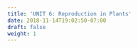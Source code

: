 ```yaml
---
title: 'UNIT 6: Reproduction in Plants'
date: 2018-11-14T19:02:50-07:00
draft: false
weight: 1
---
```
















